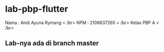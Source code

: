 # lab-pbp-flutter
Nama : Andi Ayuna Rymang < /br>
NPM : 2106637265 < /br>
Kelas PBP A < /br>

## Lab-nya ada di branch master

